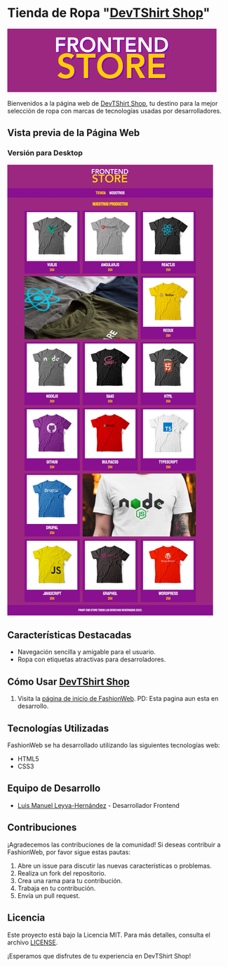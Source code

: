 # Tienda de Ropa "[DevTShirt Shop](https://leyva9.github.io/Static-Projects/techShirtsShop/index.html)"

![Banner de FashionWeb](img/banner.png)

Bienvenidos a la página web de [DevTShirt Shop](https://leyva9.github.io/Static-Projects/techShirtsShop/index.html), tu destino para la mejor selección de ropa con marcas de tecnologías usadas por desarrolladores.

## Vista previa de la Página Web

### Versión para Desktop

![Página de Inicio en Desktop](img/desktop.jpeg)

## Características Destacadas
- Navegación sencilla y amigable para el usuario.
- Ropa con etiquetas atractivas para desarroladores.
  
## Cómo Usar [DevTShirt Shop](https://leyva9.github.io/Static-Projects/techShirtsShop/index.html)

1. Visita la [página de inicio de FashionWeb](https://leyva9.github.io/Static-Projects/techShirtsShop/index.html).
PD: Esta pagina aun esta en desarrollo.

## Tecnologías Utilizadas

FashionWeb se ha desarrollado utilizando las siguientes tecnologías web:

- HTML5
- CSS3

## Equipo de Desarrollo

- [Luis Manuel Leyva-Hernández](https://github.com/Leyva9) - Desarrollador Frontend

## Contribuciones

¡Agradecemos las contribuciones de la comunidad! Si deseas contribuir a FashionWeb, por favor sigue estas pautas:

1. Abre un issue para discutir las nuevas características o problemas.
2. Realiza un fork del repositorio.
3. Crea una rama para tu contribución.
4. Trabaja en tu contribución.
5. Envía un pull request.

## Licencia

Este proyecto está bajo la Licencia MIT. Para más detalles, consulta el archivo [LICENSE](LICENSE).

¡Esperamos que disfrutes de tu experiencia en DevTShirt Shop!
